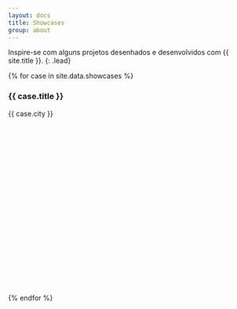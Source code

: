 ```yaml
---
layout: docs
title: Showcases
group: about
---
```


<style>
  .docs-showcases article {
    min-height: 435px;
  }
</style>

Inspire-se com alguns projetos desenhados e desenvolvidos com {{ site.title }}.
{: .lead}

<div class="row docs-showcases">
  {% for case in site.data.showcases %}
    <article class="col-sm-6">
      <a href="{{ case.url }}" title="{{ case.title }}">
        <img class="img-thumbnail img-responsive" src="{{ site.baseurl_content }}showcases/{{ case.screenshot }}" alt="">
      </a>
      <h3 class="h5">{{ case.title }}</h3>
      <p>{{ case.city }}</p>
    </article>
  {% endfor %}
</div>

